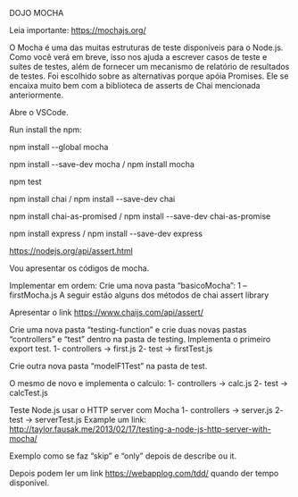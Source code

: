 DOJO MOCHA

Leia importante: 
https://mochajs.org/

O Mocha é uma das muitas estruturas de teste disponíveis para o Node.js. Como você verá em breve, isso nos ajuda a escrever casos de teste e suítes de testes, além de fornecer um mecanismo de relatório de resultados de testes. Foi escolhido sobre as alternativas porque apóia Promises. Ele se encaixa muito bem com a biblioteca de asserts de Chai mencionada anteriormente.

Abre o VSCode. 

Run install the npm:

npm install --global mocha

npm install --save-dev mocha / npm install mocha

npm test

npm install chai / npm install --save-dev chai

npm install chai-as-promised / npm install --save-dev chai-as-promise

npm install express / npm install --save-dev express

https://nodejs.org/api/assert.html

Vou apresentar os códigos de mocha.

Implementar em ordem:
Crie uma nova pasta “basicoMocha”: 
1 – firstMocha.js
A seguir estão alguns dos métodos de chai assert library

Apresentar o link https://www.chaijs.com/api/assert/

Crie uma nova pasta “testing-function” e crie duas novas pastas “controllers” e “test” dentro na pasta de testing. Implementa o primeiro export test.
1- controllers -> first.js
2- test -> firstTest.js

Crie outra nova pasta “modelF1Test” na pasta de test. 

O mesmo de novo e implementa o calculo:
1- controllers -> calc.js
2- test -> calcTest.js

Teste Node.js usar o HTTP server com Mocha
1- controllers -> server.js
2- test -> serverTest.js
Example um link: 
http://taylor.fausak.me/2013/02/17/testing-a-node-js-http-server-with-mocha/


Exemplo como se faz “skip” e “only” depois de describe ou it. 

Depois podem ler um link https://webapplog.com/tdd/ quando der tempo disponível.
